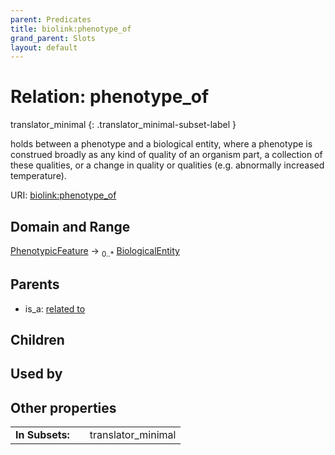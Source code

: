 ```yaml
---
parent: Predicates
title: biolink:phenotype_of
grand_parent: Slots
layout: default
---
```


# Relation: phenotype_of

translator_minimal
{: .translator_minimal-subset-label }


holds between a phenotype and a biological entity, where a phenotype is construed broadly as any kind of quality of an organism part, a collection of these qualities, or a change in quality or qualities (e.g. abnormally increased temperature).

URI: [biolink:phenotype_of](https://w3id.org/biolink/vocab/phenotype_of)

## Domain and Range

[PhenotypicFeature](PhenotypicFeature.md) ->  <sub>0..\*</sub> [BiologicalEntity](BiologicalEntity.md)

## Parents

 *  is_a: [related to](related_to.md)

## Children


## Used by


## Other properties

|  |  |  |
| --- | --- | --- |
| **In Subsets:** | | translator_minimal |


